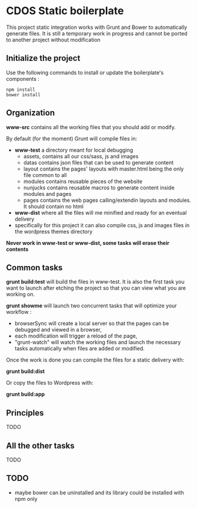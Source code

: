 CDOS Static boilerplate
==============

This project static integration works with Grunt and Bower to automatically generate files.
It is still a temporary work in progress and cannot be ported to another project without modification

## Initialize the project

Use the following commands to install or update the boilerplate's components :

    npm install
    bower install

## Organization

**www-src** contains all the working files that you should add or modify.

By default (for the moment) Grunt will compile files in:

- **www-test** a directory meant for local debugging
  - assets, contains all our css/sass, js and images
  - datas contains json files that can be used to generate content
  - layout contains the pages' layouts with master.html being the only file common to all
  - modules contains reusable pieces of the website
  - nunjucks contains reusable macros to generate content inside modules and pages
  - pages contains the web pages calling/extendin layouts and modules. It should contain no html
- **www-dist** where all the files will me minified and ready for an eventual delivery
- specifically for this project it can also compile css, js and images files in the wordpress themes directory

**Never work in www-test or www-dist, some tasks will erase their contents**

## Common tasks

**grunt build:test** will build the files in www-test.
It is also the first task you want to launch after etching the project so that you can view what you are working on.

**grunt showme** will launch two concurrent tasks that will optimize your workflow :
- browserSync will create a local server so that the pages can be debugged and viewed in a browser,
- each modification will trigger a reload of the page,
- "grunt-watch" will watch the working files and launch the necessary tasks automatically when files are added or modified.

Once the work is done you can compile the files for a static delivery with:

**grunt build:dist**

Or copy the files to Wordpress with:

**grunt build:app**

## Principles

TODO

## All the other tasks

TODO

## TODO

- maybe bower can be uninstalled and its library could be installed with npm only
